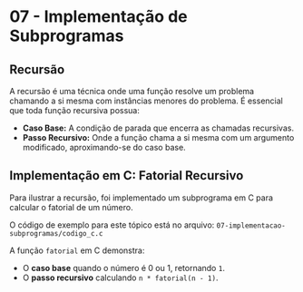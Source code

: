 # 07 - Implementação de Subprogramas

## Recursão

A recursão é uma técnica onde uma função resolve um problema chamando a si mesma com instâncias menores do problema. É essencial que toda função recursiva possua:

* **Caso Base:** A condição de parada que encerra as chamadas recursivas.
* **Passo Recursivo:** Onde a função chama a si mesma com um argumento modificado, aproximando-se do caso base.

## Implementação em C: Fatorial Recursivo

Para ilustrar a recursão, foi implementado um subprograma em C para calcular o fatorial de um número.

O código de exemplo para este tópico está no arquivo: `07-implementacao-subprogramas/codigo_c.c`

A função `fatorial` em C demonstra:
* O **caso base** quando o número é 0 ou 1, retornando `1`.
* O **passo recursivo** calculando `n * fatorial(n - 1)`.
